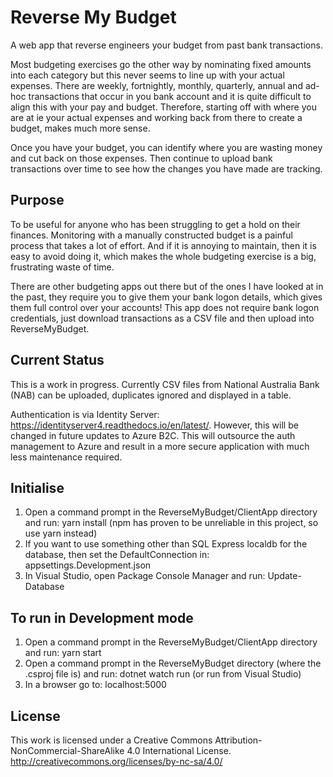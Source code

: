 # Reverse My Budget
A web app that reverse engineers your budget from past bank transactions. 

Most budgeting exercises go the other way by nominating fixed amounts into each category but this never seems to line up with your actual expenses. There are weekly, fortnightly, monthly, quarterly, annual and ad-hoc transactions that occur in you bank account and it is quite difficult to align this with your pay and budget. Therefore, starting off with where you are at ie your actual expenses and working back from there to create a budget, makes much more sense.

Once you have your budget, you can identify where you are wasting money and cut back on those expenses. Then continue to upload bank transactions over time to see how the changes you have made are tracking.

## Purpose
To be useful for anyone who has been struggling to get a hold on their finances. Monitoring with a manually constructed budget is a painful process that takes a lot of effort. And if it is annoying to maintain, then it is easy to avoid doing it, which makes the whole budgeting exercise is a big, frustrating waste of time.

There are other budgeting apps out there but of the ones I have looked at in the past, they require you to give them your bank logon details, which gives them full control over your accounts! This app does not require bank logon credentials, just download transactions as a CSV file and then upload into ReverseMyBudget.

## Current Status
This is a work in progress. Currently CSV files from National Australia Bank (NAB) can be uploaded, duplicates ignored and displayed in a table.

Authentication is via Identity Server: https://identityserver4.readthedocs.io/en/latest/. However, this will be changed in future updates to Azure B2C. This will outsource the auth management to Azure and result in a more secure application with much less maintenance required.

## Initialise
1. Open a command prompt in the ReverseMyBudget/ClientApp directory and run: yarn install (npm has proven to be unreliable in this project, so use yarn instead)
2. If you want to use something other than SQL Express localdb for the database, then set the DefaultConnection in: appsettings.Development.json
2. In Visual Studio, open Package Console Manager and run: Update-Database

## To run in Development mode
1. Open a command prompt in the ReverseMyBudget/ClientApp directory and run: yarn start
2. Open a command prompt in the ReverseMyBudget directory (where the .csproj file is) and run: dotnet watch run
	(or run from Visual Studio)
3. In a browser go to: localhost:5000

## License
This work is licensed under a Creative Commons Attribution-NonCommercial-ShareAlike 4.0 International License. http://creativecommons.org/licenses/by-nc-sa/4.0/
